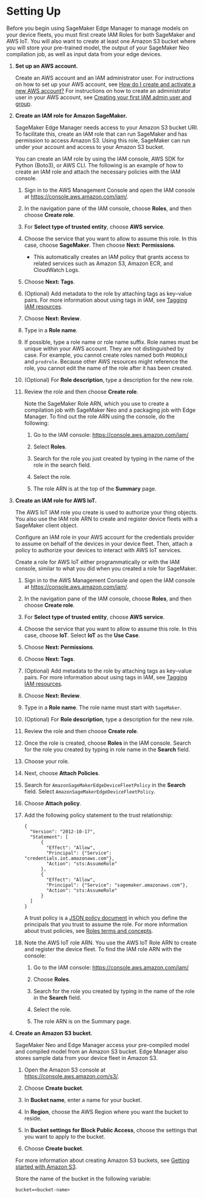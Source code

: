 # Setting Up<a name="edge-getting-started-step1"></a>

Before you begin using SageMaker Edge Manager to manage models on your device fleets, you must first create IAM Roles for both SageMaker and AWS IoT\. You will also want to create at least one Amazon S3 bucket where you will store your pre\-trained model, the output of your SageMaker Neo compilation job, as well as input data from your edge devices\.

1. **Set up an AWS account\.**

   Create an AWS account and an IAM administrator user\. For instructions on how to set up your AWS account, see [How do I create and activate a new AWS account?](https://aws.amazon.com/premiumsupport/knowledge-center/create-and-activate-aws-account/) For instructions on how to create an administrator user in your AWS account, see [Creating your first IAM admin user and group](https://docs.aws.amazon.com/IAM/latest/UserGuide/getting-started_create-admin-group.html)\.

1. **Create an IAM role for Amazon SageMaker\.**

   SageMaker Edge Manager needs access to your Amazon S3 bucket URI\. To facilitate this, create an IAM role that can run SageMaker and has permission to access Amazon S3\. Using this role, SageMaker can run under your account and access to your Amazon S3 bucket\.

   You can create an IAM role by using the IAM console, AWS SDK for Python \(Boto3\), or AWS CLI\. The following is an example of how to create an IAM role and attach the necessary policies with the IAM console\.

   1. Sign in to the AWS Management Console and open the IAM console at [https://console\.aws\.amazon\.com/iam/](https://console.aws.amazon.com/iam/)\.

   1. In the navigation pane of the IAM console, choose **Roles**, and then choose **Create role**\.

   1. For **Select type of trusted entity**, choose **AWS service**\.

   1. Choose the service that you want to allow to assume this role\. In this case, choose **SageMaker**\. Then choose **Next: Permissions**\.
      + This automatically creates an IAM policy that grants access to related services such as Amazon S3, Amazon ECR, and CloudWatch Logs\.

   1. Choose **Next: Tags**\.

   1. \(Optional\) Add metadata to the role by attaching tags as key–value pairs\. For more information about using tags in IAM, see [Tagging IAM resources](https://docs.aws.amazon.com/IAM/latest/UserGuide/id_tags.html)\.

   1. Choose **Next: Review**\.

   1. Type in a **Role name**\. 

   1. If possible, type a role name or role name suffix\. Role names must be unique within your AWS account\. They are not distinguished by case\. For example, you cannot create roles named both `PRODROLE` and `prodrole`\. Because other AWS resources might reference the role, you cannot edit the name of the role after it has been created\.

   1. \(Optional\) For **Role description**, type a description for the new role\.

   1. Review the role and then choose **Create role**\.

      Note the SageMaker Role ARN, which you use to create a compilation job with SageMaker Neo and a packaging job with Edge Manager\. To find out the role ARN using the console, do the following:

      1. Go to the IAM console: [https://console\.aws\.amazon\.com/iam/](https://console.aws.amazon.com/iam/)

      1. Select **Roles**\.

      1. Search for the role you just created by typing in the name of the role in the search field\.

      1. Select the role\.

      1. The role ARN is at the top of the **Summary** page\.

1. **Create an IAM role for AWS IoT\.**

   The AWS IoT IAM role you create is used to authorize your thing objects\. You also use the IAM role ARN to create and register device fleets with a SageMaker client object\.

   Configure an IAM role in your AWS account for the credentials provider to assume on behalf of the devices in your device fleet\. Then, attach a policy to authorize your devices to interact with AWS IoT services\.

   Create a role for AWS IoT either programmatically or with the IAM console, similar to what you did when you created a role for SageMaker\.

   1. Sign in to the AWS Management Console and open the IAM console at [https://console\.aws\.amazon\.com/iam/](https://console.aws.amazon.com/iam/)\.

   1. In the navigation pane of the IAM console, choose **Roles**, and then choose **Create role**\.

   1. For **Select type of trusted entity**, choose **AWS service**\.

   1. Choose the service that you want to allow to assume this role\. In this case, choose **IoT**\. Select **IoT** as the **Use Case**\.

   1. Choose **Next: Permissions**\.

   1. Choose **Next: Tags**\.

   1. \(Optional\) Add metadata to the role by attaching tags as key–value pairs\. For more information about using tags in IAM, see [Tagging IAM resources](https://docs.aws.amazon.com/IAM/latest/UserGuide/id_tags.html)\.

   1. Choose **Next: Review**\.

   1. Type in a **Role name**\. The role name must start with `SageMaker`\.

   1. \(Optional\) For **Role description**, type a description for the new role\.

   1. Review the role and then choose **Create role**\.

   1. Once the role is created, choose **Roles** in the IAM console\. Search for the role you created by typing in role name in the **Search** field\.

   1. Choose your role\.

   1. Next, choose **Attach Policies**\.

   1. Search for `AmazonSageMakerEdgeDeviceFleetPolicy` in the **Search** field\. Select `AmazonSageMakerEdgeDeviceFleetPolicy`\.

   1. Choose **Attach policy**\.

   1. Add the following policy statement to the trust relationship:

      ```
      {
        "Version": "2012-10-17",
        "Statement": [
            {
              "Effect": "Allow",
              "Principal": {"Service": "credentials.iot.amazonaws.com"},
              "Action": "sts:AssumeRole"
            },
            {
              "Effect": "Allow",
              "Principal": {"Service": "sagemaker.amazonaws.com"},
              "Action": "sts:AssumeRole"
            }
        ]
      }
      ```

      A trust policy is a [JSON policy document](https://docs.aws.amazon.com/IAM/latest/UserGuide/reference_policies_grammar) in which you define the principals that you trust to assume the role\. For more information about trust policies, see [Roles terms and concepts](IAM/latest/UserGuide/id_roles_terms-and-concepts.html)\.

   1. Note the AWS IoT role ARN\. You use the AWS IoT Role ARN to create and register the device fleet\. To find the IAM role ARN with the console:

      1. Go to the IAM console: [https://console\.aws\.amazon\.com/iam/](https://console.aws.amazon.com/iam/)

      1. Choose **Roles**\.

      1. Search for the role you created by typing in the name of the role in the **Search** field\.

      1. Select the role\.

      1. The role ARN is on the Summary page\.

1. **Create an Amazon S3 bucket\.**

   SageMaker Neo and Edge Manager access your pre\-compiled model and compiled model from an Amazon S3 bucket\. Edge Manager also stores sample data from your device fleet in Amazon S3\.

   1. Open the Amazon S3 console at [https://console\.aws\.amazon\.com/s3/](https://console.aws.amazon.com/s3/)\.

   1. Choose **Create bucket**\.

   1. In **Bucket name**, enter a name for your bucket\.

   1. In **Region**, choose the AWS Region where you want the bucket to reside\.

   1. In **Bucket settings for Block Public Access**, choose the settings that you want to apply to the bucket\.

   1. Choose **Create bucket**\.

   For more information about creating Amazon S3 buckets, see [Getting started with Amazon S3](https://docs.aws.amazon.com/AmazonS3/latest/userguide/GetStartedWithS3.html)\.

   Store the name of the bucket in the following variable:

   ```
   bucket=<bucket-name>
   ```